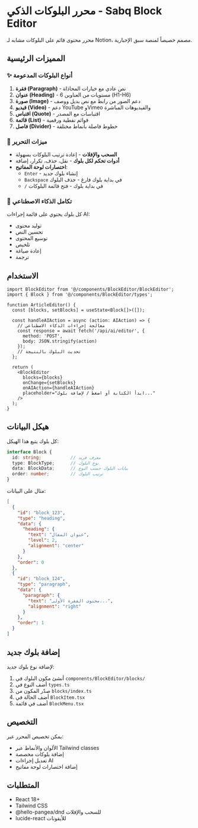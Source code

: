 # محرر البلوكات الذكي - Sabq Block Editor

محرر محتوى قائم على البلوكات مشابه لـ Notion، مصمم خصيصاً لمنصة سبق الإخبارية.

## المميزات الرئيسية

### ✨ أنواع البلوكات المدعومة

1. **فقرة (Paragraph)** - نص عادي مع خيارات المحاذاة
2. **عنوان (Heading)** - 6 مستويات من العناوين (H1-H6)
3. **صورة (Image)** - دعم الصور من رابط مع نص بديل ووصف
4. **فيديو (Video)** - دعم YouTube وVimeo والفيديوهات المباشرة
5. **اقتباس (Quote)** - اقتباسات مع المصدر
6. **قائمة (List)** - قوائم نقطية ورقمية
7. **فاصل (Divider)** - خطوط فاصلة بأنماط مختلفة

### 🎯 ميزات التحرير

- **السحب والإفلات** - إعادة ترتيب البلوكات بسهولة
- **أدوات تحكم لكل بلوك** - نقل، حذف، تكرار، إضافة
- **اختصارات لوحة المفاتيح**:
  - `Enter` - إنشاء بلوك جديد
  - `Backspace` في بداية بلوك فارغ - حذف البلوك
  - `/` في بداية بلوك - فتح قائمة البلوكات

### 🤖 تكامل الذكاء الاصطناعي

كل بلوك يحتوي على قائمة إجراءات AI:
- توليد محتوى
- تحسين النص
- توسيع المحتوى
- تلخيص
- إعادة صياغة
- ترجمة

## الاستخدام

```tsx
import BlockEditor from '@/components/BlockEditor/BlockEditor';
import { Block } from '@/components/BlockEditor/types';

function ArticleEditor() {
  const [blocks, setBlocks] = useState<Block[]>([]);

  const handleAIAction = async (action: AIAction) => {
    // معالجة إجراءات الذكاء الاصطناعي
    const response = await fetch('/api/ai/editor', {
      method: 'POST',
      body: JSON.stringify(action)
    });
    // تحديث البلوك بالنتيجة
  };

  return (
    <BlockEditor
      blocks={blocks}
      onChange={setBlocks}
      onAIAction={handleAIAction}
      placeholder="ابدأ الكتابة أو اضغط / لإضافة بلوك..."
    />
  );
}
```

## هيكل البيانات

كل بلوك يتبع هذا الهيكل:

```typescript
interface Block {
  id: string;           // معرف فريد
  type: BlockType;      // نوع البلوك
  data: BlockData;      // بيانات البلوك حسب النوع
  order: number;        // ترتيب البلوك
}
```

مثال على البيانات:

```json
[
  {
    "id": "block_123",
    "type": "heading",
    "data": {
      "heading": {
        "text": "عنوان المقال",
        "level": 2,
        "alignment": "center"
      }
    },
    "order": 0
  },
  {
    "id": "block_124",
    "type": "paragraph",
    "data": {
      "paragraph": {
        "text": "محتوى الفقرة الأولى...",
        "alignment": "right"
      }
    },
    "order": 1
  }
]
```

## إضافة بلوك جديد

لإضافة نوع بلوك جديد:

1. أنشئ مكون البلوك في `components/BlockEditor/blocks/`
2. أضف النوع في `types.ts`
3. صدّر المكون من `blocks/index.ts`
4. أضف الحالة في `BlockItem.tsx`
5. أضف في قائمة `BlockMenu.tsx`

## التخصيص

يمكن تخصيص المحرر عبر:
- الألوان والأنماط عبر Tailwind classes
- إضافة بلوكات مخصصة
- تعديل إجراءات AI
- إضافة اختصارات لوحة مفاتيح

## المتطلبات

- React 18+
- Tailwind CSS
- @hello-pangea/dnd للسحب والإفلات
- lucide-react للأيقونات 